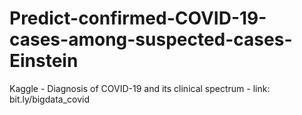 # Predict-confirmed-COVID-19-cases-among-suspected-cases-Einstein
Kaggle  - Diagnosis of COVID-19 and its clinical spectrum - link: bit.ly/bigdata_covid
